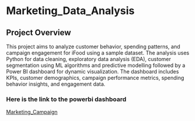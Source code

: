 # Marketing_Data_Analysis

## Project Overview
This project aims to analyze customer behavior, spending patterns, and campaign engagement for iFood using a sample dataset. The analysis uses Python for data cleaning, exploratory data analysis (EDA), customer segmentation using ML algorithms and predictive modelling followed by a Power BI dashboard for dynamic visualization. The dashboard includes KPIs, customer demographics, campaign performance metrics, spending behavior insights, and engagement data.
### Here is the link to the powerbi dashboard
   [Marketing_Campaign](https://app.powerbi.com/groups/me/reports/d15c654a-74ac-4f76-95ce-aaa2e67a6054/8278a4022478a0440824?experience=power-bi)
   
